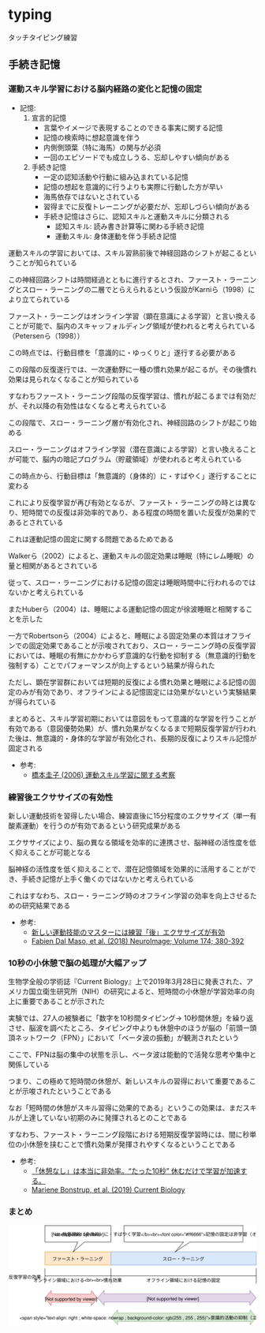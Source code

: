 # typing

タッチタイピング練習

## 手続き記憶

### 運動スキル学習における脳内経路の変化と記憶の固定
- 記憶:
    1. 宣言的記憶
        - 言葉やイメージで表現することのできる事実に関する記憶
        - 記憶の検索時に想起意識を伴う
        - 内側側頭葉（特に海馬）の関与が必須
        - 一回のエピソードでも成立しうる、忘却しやすい傾向がある
    2. 手続き記憶
        - 一定の認知活動や行動に組み込まれている記憶
        - 記憶の想起を意識的に行うよりも実際に行動した方が早い
        - 海馬依存ではないとされている
        - 習得までに反復トレーニングが必要だが、忘却しづらい傾向がある
        - 手続き記憶はさらに、認知スキルと運動スキルに分類される
            - 認知スキル: 読み書き計算等に関わる手続き記憶
            - 運動スキル: 身体運動を伴う手続き記憶

運動スキルの学習においては、スキル習熟前後で神経回路のシフトが起こるということが知られている

この神経回路シフトは時間経過とともに進行するとされ、ファースト・ラーニングとスロー・ラーニングの二層でとらえられるという仮設がKarniら（1998）により立てられている

ファースト・ラーニングはオンライン学習（顕在意識による学習）と言い換えることが可能で、脳内のスキャッフォルディング領域が使われると考えられている（Petersenら（1998））

この時点では、行動目標を「意識的に・ゆっくりと」遂行する必要がある

この段階の反復遂行では、一次運動野に一種の慣れ効果が起こるが。その後慣れ効果は見られなくなることが知られている

すなわちファースト・ラーニング段階の反復学習は、慣れが起こるまでは有効だが、それ以降の有効性はなくなると考えられている

この段階で、スロー・ラーニング層が有効化され、神経回路のシフトが起こり始める

スロー・ラーニングはオフライン学習（潜在意識による学習）と言い換えることが可能で、脳内の暗記プログラム（貯蔵領域）が使われると考えられている

この時点から、行動目標は「無意識的（身体的）に・すばやく」遂行することに変わる

これにより反復学習が再び有効となるが、ファースト・ラーニングの時とは異なり、短時間での反復は非効率的であり、ある程度の時間を置いた反復が効果的であるとされている

これは運動記憶の固定に関する問題であるためである

Walkerら（2002）によると、運動スキルの固定効果は睡眠（特にレム睡眠）の量と相関があるとされている

従って、スロー・ラーニングにおける記憶の固定は睡眠時間中に行われるのではないかと考えられている

またHuberら（2004）は、睡眠による運動記憶の固定が徐波睡眠と相関することを示した

一方でRobertsonら（2004）によると、睡眠による固定効果の本質はオフラインでの固定効果であることが示唆されており、スロー・ラーニング時の反復学習においては、睡眠の有無にかかわらず意識的な行動を抑制する（無意識的行動を強制する）ことでパフォーマンスが向上するという結果が得られた

ただし、顕在学習群においては短期的反復による慣れ効果と睡眠による記憶の固定のみが有効であり、オフラインによる記憶固定には効果がないという実験結果が得られている

まとめると、スキル学習初期においては意図をもって意識的な学習を行うことが有効である（意図優勢効果）が、慣れ効果がなくなるまで短期反復学習が行われた後は、無意識的・身体的な学習が有効化され、長期的反復によりスキル記憶が固定される

- 参考:
    - [橋本圭子 (2006) 運動スキル学習に関する考察](http://nirr.lib.niigata-u.ac.jp/bitstream/10623/20243/1/12_133-147.pdf)

### 練習後エクササイズの有効性
新しい運動技術を習得したい場合、練習直後に15分程度のエクササイズ（単一有酸素運動）を行うのが有効であるという研究成果がある

エクササイズにより、脳の異なる領域を効率的に連携させ、脳神経の活性度を低く抑えることが可能となる

脳神経の活性度を低く抑えることで、潜在記憶領域を効果的に活用することができ、手続き記憶が上手く働くのではないかと考えられている

これはすなわち、スロー・ラーニング時のオフライン学習の効率を向上させるための研究結果である

- 参考:
    - [新しい運動技能のマスターには練習「後」エクササイズが有効](http://www.nibiohn.go.jp/eiken/linkdediet/news/FMPro%3F-db=NEWS.fp5&-Format=detail.htm&kibanID=64435&-lay=lay&-Find.html)
    - [Fabien Dal Maso, et al. (2018) NeuroImage; Volume 174; 380-392](https://www.sciencedirect.com/science/article/abs/pii/S1053811918302398?via%3Dihub)

### 10秒の小休憩で脳の処理が大幅アップ
生物学全般の学術誌『Current Biology』上で2019年3月28日に発表された、アメリカ国立衛生研究所（NIH）の研究によると、短時間の小休憩が学習効率の向上に重要であることが示された

実験では、27人の被験者に「数字を10秒間タイピング→ 10秒間休憩」を繰り返させ、脳波を調べたところ、タイピング中よりも休憩中のほうが脳の「前頭ー頭頂ネットワーク（FPN）」において「ベータ波の振動」が観測されたという

ここで、FPNは脳の集中の状態を示し、ベータ波は能動的で活発な思考や集中と関係している

つまり、この極めて短時間の休憩が、新しいスキルの習得において重要であることが示唆されたということである

なお「短時間の休憩がスキル習得に効果的である」というこの効果は、まだスキルが上達していない初期のみに発揮されるとのことである

すなわち、ファースト・ラーニング段階における短期反復学習時には、間に秒単位の小休憩を挟むことで慣れ効果が発揮されやすくなるということである

- 参考:
    - [「休憩なし」は本当に非効率。“たった10秒” 休むだけで学習が加速する。](https://studyhacker.net/skill-rest)
    - [Mariene Bonstrup, et al. (2019) Current Biology](https://www.cell.com/current-biology/fulltext/S0960-9822(19)30219-2)

### まとめ
![learning.svg](./img/learning.svg)
